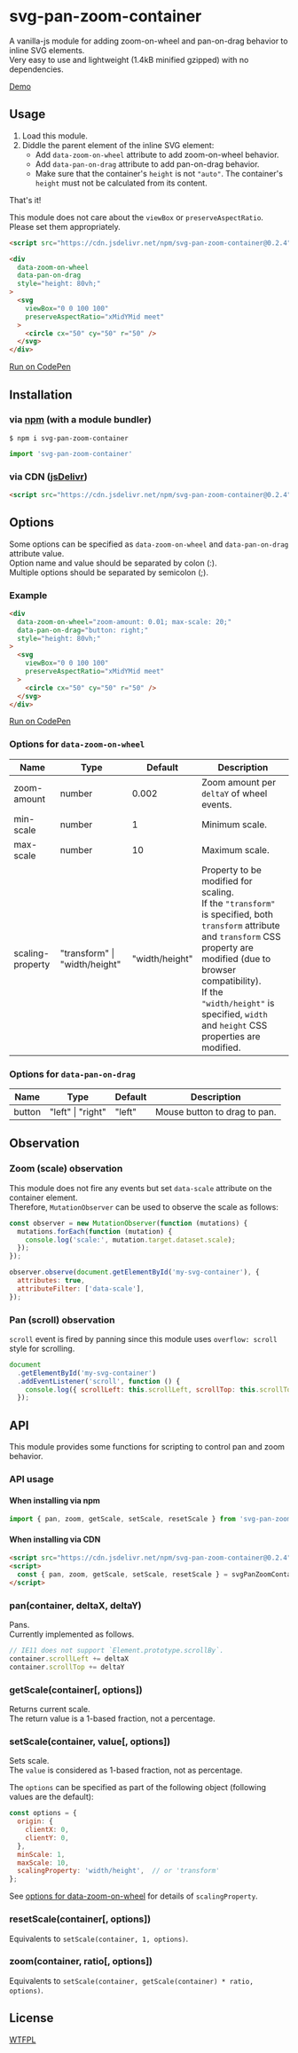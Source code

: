 # svg-pan-zoom-container

A vanilla-js module for adding zoom-on-wheel and pan-on-drag behavior to inline SVG elements.  
Very easy to use and lightweight (1.4kB minified gzipped) with no dependencies.

[Demo](https://luncheon.github.io/svg-pan-zoom-container/)


## Usage

1. Load this module.
2. Diddle the parent element of the inline SVG element:
    * Add `data-zoom-on-wheel` attribute to add zoom-on-wheel behavior.
    * Add `data-pan-on-drag` attribute to add pan-on-drag behavior.
    * Make sure that the container's `height` is not `"auto"`. The container's `height` must not be calculated from its content.

That's it!

This module does not care about the `viewBox` or `preserveAspectRatio`.  
Please set them appropriately.

```html
<script src="https://cdn.jsdelivr.net/npm/svg-pan-zoom-container@0.2.4"></script>

<div
  data-zoom-on-wheel
  data-pan-on-drag
  style="height: 80vh;"
>
  <svg
    viewBox="0 0 100 100"
    preserveAspectRatio="xMidYMid meet"
  >
    <circle cx="50" cy="50" r="50" />
  </svg>
</div>
```

[Run on CodePen](https://codepen.io/luncheon/pen/GeOVpw)


## Installation

### via [npm](https://www.npmjs.com/package/svg-pan-zoom-container) (with a module bundler)

```
$ npm i svg-pan-zoom-container
```

```js
import 'svg-pan-zoom-container'
```

### via CDN ([jsDelivr](https://www.jsdelivr.com/package/npm/svg-pan-zoom-container))

```html
<script src="https://cdn.jsdelivr.net/npm/svg-pan-zoom-container@0.2.4"></script>
```


## Options

Some options can be specified as `data-zoom-on-wheel` and `data-pan-on-drag` attribute value.  
Option name and value should be separated by colon (:).  
Multiple options should be separated by semicolon (;).

### Example

```html
<div
  data-zoom-on-wheel="zoom-amount: 0.01; max-scale: 20;"
  data-pan-on-drag="button: right;"
  style="height: 80vh;"
>
  <svg
    viewBox="0 0 100 100"
    preserveAspectRatio="xMidYMid meet"
  >
    <circle cx="50" cy="50" r="50" />
  </svg>
</div>
```

[Run on CodePen](https://codepen.io/luncheon/pen/wOPVew)

### Options for `data-zoom-on-wheel`

| Name             | Type                          | Default        | Description                               |
| ---------------- | ----------------------------- | -------------- | ----------------------------------------- |
| zoom-amount      | number                        | 0.002          | Zoom amount per `deltaY` of wheel events. |
| min-scale        | number                        | 1              | Minimum scale.                            |
| max-scale        | number                        | 10             | Maximum scale.                            |
| scaling-property | "transform" \| "width/height" | "width/height" | Property to be modified for scaling.<br>If the `"transform"` is specified, both `transform` attribute and `transform` CSS property are modified (due to browser compatibility).<br>If the `"width/height"` is specified, `width` and `height` CSS properties are modified. |

### Options for `data-pan-on-drag`

| Name   | Type              | Default | Description                  |
| ------ | ----------------- | ------- | ---------------------------- |
| button | "left" \| "right" | "left"  | Mouse button to drag to pan. |


## Observation

### Zoom (scale) observation

This module does not fire any events but set `data-scale` attribute on the container element.  
Therefore, `MutationObserver` can be used to observe the scale as follows:

```javascript
const observer = new MutationObserver(function (mutations) {
  mutations.forEach(function (mutation) {
    console.log('scale:', mutation.target.dataset.scale);
  });
});

observer.observe(document.getElementById('my-svg-container'), {
  attributes: true,
  attributeFilter: ['data-scale'],
});
```

### Pan (scroll) observation

`scroll` event is fired by panning since this module uses `overflow: scroll` style for scrolling.

```javascript
document
  .getElementById('my-svg-container')
  .addEventListener('scroll', function () {
    console.log({ scrollLeft: this.scrollLeft, scrollTop: this.scrollTop });
  });
```


## API

This module provides some functions for scripting to control pan and zoom behavior.  

### API usage

#### When installing via npm

```javascript
import { pan, zoom, getScale, setScale, resetScale } from 'svg-pan-zoom-container';
```

#### When installing via CDN

```html
<script src="https://cdn.jsdelivr.net/npm/svg-pan-zoom-container@0.2.4"></script>
<script>
  const { pan, zoom, getScale, setScale, resetScale } = svgPanZoomContainer;
</script>
```

### pan(container, deltaX, deltaY)

Pans.  
Currently implemented as follows.

```javascript
// IE11 does not support `Element.prototype.scrollBy`.
container.scrollLeft += deltaX
container.scrollTop += deltaY
```

### getScale(container[, options])

Returns current scale.  
The return value is a 1-based fraction, not a percentage.

### setScale(container, value[, options])

Sets scale.  
The `value` is considered as 1-based fraction, not as percentage.

The `options` can be specified as part of the following object (following values are the default):

```javascript
const options = {
  origin: {
    clientX: 0,
    clientY: 0,
  },
  minScale: 1,
  maxScale: 10,
  scalingProperty: 'width/height',  // or 'transform'
};
```

See [options for data-zoom-on-wheel](#user-content-options-for-data-zoom-on-wheel) for details of `scalingProperty`.

### resetScale(container[, options])

Equivalents to `setScale(container, 1, options)`.

### zoom(container, ratio[, options])

Equivalents to `setScale(container, getScale(container) * ratio, options)`.


## License

[WTFPL](http://www.wtfpl.net)
